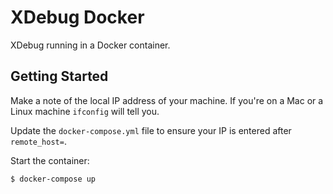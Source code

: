 # XDebug Docker
XDebug running in a Docker container.

## Getting Started
Make a note of the local IP address of your machine. If you're on a Mac or a Linux machine `ifconfig` will tell you.

Update the `docker-compose.yml` file to ensure your IP is entered after `remote_host=`.

Start the container:

```bash
$ docker-compose up
```
